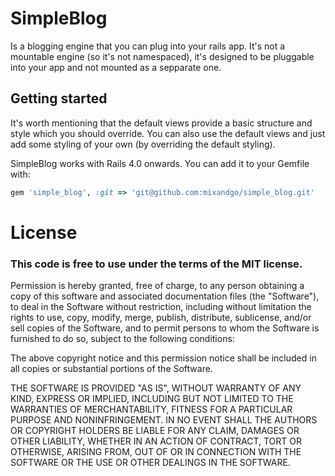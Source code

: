 # SimpleBlog

Is a blogging engine that you can plug into your rails app. It's not a mountable engine (so it's not namespaced), it's designed to be pluggable into your app and not mounted as a sepparate one.

## Getting started

It's worth mentioning that the default views provide a basic structure and style which you should override. You can also use the default views and just add some styling of your own (by overriding the default styling).

SimpleBlog works with Rails 4.0 onwards. You can add it to your Gemfile with:

```ruby
gem 'simple_blog', :git => 'git@github.com:mixandgo/simple_blog.git'
```

# License

### This code is free to use under the terms of the MIT license.

Permission is hereby granted, free of charge, to any person obtaining
a copy of this software and associated documentation files (the
"Software"), to deal in the Software without restriction, including
without limitation the rights to use, copy, modify, merge, publish,
distribute, sublicense, and/or sell copies of the Software, and to
permit persons to whom the Software is furnished to do so, subject to
the following conditions:

The above copyright notice and this permission notice shall be included
in all copies or substantial portions of the Software.

THE SOFTWARE IS PROVIDED "AS IS", WITHOUT WARRANTY OF ANY KIND,
EXPRESS OR IMPLIED, INCLUDING BUT NOT LIMITED TO THE WARRANTIES OF
MERCHANTABILITY, FITNESS FOR A PARTICULAR PURPOSE AND NONINFRINGEMENT.
IN NO EVENT SHALL THE AUTHORS OR COPYRIGHT HOLDERS BE LIABLE FOR ANY
CLAIM, DAMAGES OR OTHER LIABILITY, WHETHER IN AN ACTION OF CONTRACT,
TORT OR OTHERWISE, ARISING FROM, OUT OF OR IN CONNECTION WITH THE
SOFTWARE OR THE USE OR OTHER DEALINGS IN THE SOFTWARE.
